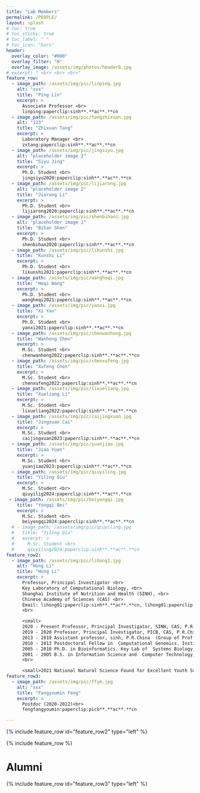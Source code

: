 ```yaml
---
title: "Lab Members"
permalink: /PEOPLE/
layout: splash
# toc: true
# toc_sticky: true
# toc_label: " "
# toc_icon: "bars"
header:
  overlay_color: "#000"
  overlay_filter: "0"
  overlay_image: /assets/img/photos/header8.jpg
# excerpt: " <br> <br> <br>"
feature_row:
  - image_path: /assets/img/pic/linping.jpg
    alt: "xxx"
    title: "Ping Lin"
    excerpt: >
      Associate Professor <br>
      linping:paperclip:sinh**.**ac**.**cn
  - image_path: /assets/img/pic/tangzhixuan.jpg
    alt: "123"
    title: "Zhixuan Tang"
    excerpt: >
      Laboratory Manager <br>
      zxtang:paperclip:sinh**.**ac**.**cn
  - image_path: /assets/img/pic/jingsiyu.jpg
    alt: "placeholder image 2"
    title: "Siyu Jing"
    excerpt: >
      Ph.D. Student <br>
      jingsiyu2020:paperclip:sinh**.**ac**.**cn
  - image_path: /assets/img/pic/lijiarong.jpg
    alt: "placeholder image 2"
    title: "Jiarong Li"
    excerpt: >
      Ph.D. Student <br>
      lijiarong2020:paperclip:sinh**.**ac**.**cn
  - image_path: /assets/img/pic/shenbihan1.jpg
    alt: "placeholder image 2"
    title: "Bihan Shen"
    excerpt: >
      Ph.D. Student <br>
      shenbihan2020:paperclip:sinh**.**ac**.**cn
  - image_path: /assets/img/pic/likunshi.jpg
    title: "Kunshi Li"
    excerpt: >
      Ph.D. Student <br>
      likunshi2021:paperclip:sinh**.**ac**.**cn
  - image_path: /assets/img/pic/wangheqi.jpg
    title: "Heqi Wang"
    excerpt: >
      Ph.D. Student <br>
      wangheqi2021:paperclip:sinh**.**ac**.**cn
  - image_path: /assets/img/pic/yanxi.jpg
    title: "Xi Yan"
    excerpt: >
      Ph.D. Student <br>
      yanxi2021:paperclip:sinh**.**ac**.**cn
  - image_path: /assets/img/pic/chenwanhong.jpg
    title: "Wanhong Chen"
    excerpt: >
      M.Sc. Student <br>
      chenwanhong2022:paperclip:sinh**.**ac**.**cn
  - image_path: /assets/img/pic/chenxufeng.jpg
    title: "Xufeng Chen"
    excerpt: >
      M.Sc. Student <br>
      chenxufeng2022:paperclip:sinh**.**ac**.**cn
  - image_path: /assets/img/pic/lixueliang.jpg
    title: "Xueliang Li"
    excerpt: >
      M.Sc. Student <br>
      lixueliang2022:paperclip:sinh**.**ac**.**cn
  - image_path: /assets/img/pic/caijingxuan.jpg
    title: "Jingxuan Cai"
    excerpt: >
      M.Sc. Student <br>
      caijingxuan2023:paperclip:sinh**.**ac**.**cn
  - image_path: /assets/img/pic/yuanjiao.jpg
    title: "Jiao Yuan"
    excerpt: >
      M.Sc. Student <br>
      yuanjiao2023:paperclip:sinh**.**ac**.**cn
  - image_path: /assets/img/pic/qiuyiling.jpg
    title: "Yiling Qiu"
    excerpt: >
      M.Sc. Student <br>
      qiuyilig2024:paperclip:sinh**.**ac**.**cn
 - image_path: /assets/img/pic/beiyongqi.jpg
    title: "Yongqi Bei"
    excerpt: >
      M.Sc. Student <br>
      beiyongqi2024:paperclip:sinh**.**ac**.**cn
  # - image_path: /assets/img/pic/qiuyiling.jpg
  #   title: "Yiling Qiu"
  #   excerpt: >
  #     M.Sc. Student <br>
  #     qiuyiling2024:paperclip:sinh**.**ac**.**cn
feature_row2:
  - image_path: /assets/img/pic/lihong1.jpg
    alt: "Hong Li"
    title: "Hong Li"
    excerpt: >
      Professor, Principal Investigator <br>
      Key Laboratory of Computational Biology, <br>
      Shanghai Institute of Nutrition and Health (SINH), <br>
      Chinese Academy of Sciences (CAS) <br>
      Email: lihong01:paperclip:sinh**.**ac**.**cn, lihong01:paperclip:sibs**.**ac**.**cn <br>
      <br>

      <small>
      2020 - Present Professor, Principal Investigator, SINH, CAS, P.R.China <br>
      2019 - 2020 Professor, Principal Investigator, PICB, CAS, P.R.China <br>
      2013 - 2019 Assistant professor, sinh, P.R.China  (Group of Prof. Yixue Li). <br>
      2010 - 2013 Postdoctoral Fellow in  Computational Genomics. Institute for Systems Biology, Seattle, WA, USA  (Laboratory of Prof. Leroy Hood). <br>
      2005 - 2010 Ph.D. in Bioinformatics. Key Lab of  Systems Biology, CAS, P.R.China (Group of Prof. Yixue  Li). <br>
      2001 - 2005 B.S. in Information Science and  Computer Technology, Central South University. <br></small>
      <br>

      <small>2021 National Natural Science Found for Excellent Youth Scientists <br></small>
feature_row3:
  - image_path: /assets/img/pic/ffym.jpg
    alt: "xxx"
    title: "Fangyoumin Feng"
    excerpt: >
      Postdoc (2020-2022)<br>
      fengfangyoumin:paperclip:picb**.**ac**.**cn

---
```



{% include feature_row id="feature_row2" type="left" %}

{% include feature_row %}

<div class="feature__wrapper">
<h1>Alumni</h1>
<!-- <p>Fangyoumin Feng, Postdoc (2020-2022)</p>
    <div class="feature__item--left">
      <div class="archive__item">
        <div class="archive__item-teaser">
          <img src="/assets/img/pic/ffym.jpg"
                alt="xxx">
        </div>
        <div class="archive__item-body">
            <h2 class="archive__item-title">Fangyoumin Feng</h2>
            <div class="archive__item-excerpt">
              Postdoc (2020-2022)<br>
              fengfangyoumin:paperclip:picb.ac.cn
            </div>
        </div>
      </div>
    </div> -->
</div>

{% include feature_row id="feature_row3" type="left" %}
